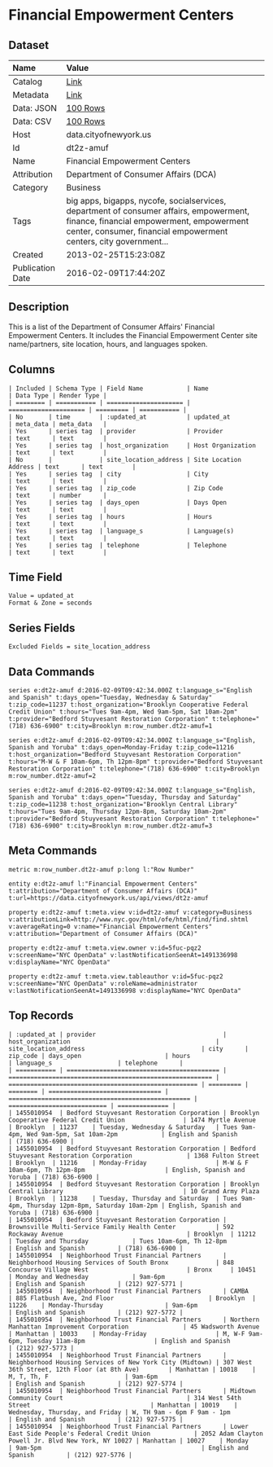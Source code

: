 # Financial Empowerment Centers

## Dataset

| Name | Value |
| :--- | :---- |
| Catalog | [Link](https://catalog.data.gov/dataset/financial-empowerment-centers-d56fe) |
| Metadata | [Link](https://data.cityofnewyork.us/api/views/dt2z-amuf) |
| Data: JSON | [100 Rows](https://data.cityofnewyork.us/api/views/dt2z-amuf/rows.json?max_rows=100) |
| Data: CSV | [100 Rows](https://data.cityofnewyork.us/api/views/dt2z-amuf/rows.csv?max_rows=100) |
| Host | data.cityofnewyork.us |
| Id | dt2z-amuf |
| Name | Financial Empowerment Centers |
| Attribution | Department of Consumer Affairs (DCA) |
| Category | Business |
| Tags | big apps, bigapps, nycofe, socialservices, department of consumer affairs, empowerment, finance, financial empowerment, empowerment center, consumer, financial empowerment centers, city government... |
| Created | 2013-02-25T15:23:08Z |
| Publication Date | 2016-02-09T17:44:20Z |

## Description

This is a list of the Department of Consumer Affairs' Financial Empowerment Centers. It includes the Financial Empowerment Center site name/partners, site location, hours, and languages spoken.

## Columns

```ls
| Included | Schema Type | Field Name            | Name                  | Data Type | Render Type |
| ======== | =========== | ===================== | ===================== | ========= | =========== |
| No       | time        | :updated_at           | updated_at            | meta_data | meta_data   |
| Yes      | series tag  | provider              | Provider              | text      | text        |
| Yes      | series tag  | host_organization     | Host Organization     | text      | text        |
| No       |             | site_location_address | Site Location Address | text      | text        |
| Yes      | series tag  | city                  | City                  | text      | text        |
| Yes      | series tag  | zip_code              | Zip Code              | text      | number      |
| Yes      | series tag  | days_open             | Days Open             | text      | text        |
| Yes      | series tag  | hours                 | Hours                 | text      | text        |
| Yes      | series tag  | language_s            | Language(s)           | text      | text        |
| Yes      | series tag  | telephone             | Telephone             | text      | text        |
```

## Time Field

```ls
Value = updated_at
Format & Zone = seconds
```

## Series Fields

```ls
Excluded Fields = site_location_address
```

## Data Commands

```ls
series e:dt2z-amuf d:2016-02-09T09:42:34.000Z t:language_s="English and Spanish" t:days_open="Tuesday, Wednesday & Saturday" t:zip_code=11237 t:host_organization="Brooklyn Cooperative Federal Credit Union" t:hours="Tues 9am-4pm, Wed 9am-5pm, Sat 10am-2pm" t:provider="Bedford Stuyvesant Restoration Corporation" t:telephone="(718) 636-6900" t:city=Brooklyn m:row_number.dt2z-amuf=1

series e:dt2z-amuf d:2016-02-09T09:42:34.000Z t:language_s="English, Spanish and Yoruba" t:days_open=Monday-Friday t:zip_code=11216 t:host_organization="Bedford Stuyvesant Restoration Corporation" t:hours="M-W & F 10am-6pm, Th 12pm-8pm" t:provider="Bedford Stuyvesant Restoration Corporation" t:telephone="(718) 636-6900" t:city=Brooklyn m:row_number.dt2z-amuf=2

series e:dt2z-amuf d:2016-02-09T09:42:34.000Z t:language_s="English, Spanish and Yoruba" t:days_open="Tuesday, Thursday and Saturday" t:zip_code=11238 t:host_organization="Brooklyn Central Library" t:hours="Tues 9am-4pm, Thursday 12pm-8pm, Saturday 10am-2pm" t:provider="Bedford Stuyvesant Restoration Corporation" t:telephone="(718) 636-6900" t:city=Brooklyn m:row_number.dt2z-amuf=3
```

## Meta Commands

```ls
metric m:row_number.dt2z-amuf p:long l:"Row Number"

entity e:dt2z-amuf l:"Financial Empowerment Centers" t:attribution="Department of Consumer Affairs (DCA)" t:url=https://data.cityofnewyork.us/api/views/dt2z-amuf

property e:dt2z-amuf t:meta.view v:id=dt2z-amuf v:category=Business v:attributionLink=http://www.nyc.gov/html/ofe/html/find/find.shtml v:averageRating=0 v:name="Financial Empowerment Centers" v:attribution="Department of Consumer Affairs (DCA)"

property e:dt2z-amuf t:meta.view.owner v:id=5fuc-pqz2 v:screenName="NYC OpenData" v:lastNotificationSeenAt=1491336998 v:displayName="NYC OpenData"

property e:dt2z-amuf t:meta.view.tableauthor v:id=5fuc-pqz2 v:screenName="NYC OpenData" v:roleName=administrator v:lastNotificationSeenAt=1491336998 v:displayName="NYC OpenData"
```

## Top Records

```ls
| :updated_at | provider                                   | host_organization                                        | site_location_address                                | city      | zip_code | days_open                       | hours                                              | language_s                  | telephone      | 
| =========== | ========================================== | ======================================================== | ==================================================== | ========= | ======== | =============================== | ================================================== | =========================== | ============== | 
| 1455010954  | Bedford Stuyvesant Restoration Corporation | Brooklyn Cooperative Federal Credit Union                | 1474 Myrtle Avenue                                   | Brooklyn  | 11237    | Tuesday, Wednesday & Saturday   | Tues 9am-4pm, Wed 9am-5pm, Sat 10am-2pm            | English and Spanish         | (718) 636-6900 | 
| 1455010954  | Bedford Stuyvesant Restoration Corporation | Bedford Stuyvesant Restoration Corporation               | 1368 Fulton Street                                   | Brooklyn  | 11216    | Monday-Friday                   | M-W & F 10am-6pm, Th 12pm-8pm                      | English, Spanish and Yoruba | (718) 636-6900 | 
| 1455010954  | Bedford Stuyvesant Restoration Corporation | Brooklyn Central Library                                 | 10 Grand Army Plaza                                  | Brooklyn  | 11238    | Tuesday, Thursday and Saturday  | Tues 9am-4pm, Thursday 12pm-8pm, Saturday 10am-2pm | English, Spanish and Yoruba | (718) 636-6900 | 
| 1455010954  | Bedford Stuyvesant Restoration Corporation | Brownsville Multi-Service Family Health Center           | 592 Rockaway Avenue                                  | Brooklyn  | 11212    | Tuesday and Thursday            | Tues 10am-6pm, Th 12-8pm                           | English and Spanish         | (718) 636-6900 | 
| 1455010954  | Neighborhood Trust Financial Partners      | Neighborhood Housing Services of South Bronx             | 848 Concourse Village West                           | Bronx     | 10451    | Monday and Wednesday            | 9am-6pm                                            | English and Spanish         | (212) 927-5771 | 
| 1455010954  | Neighborhood Trust Financial Partners      | CAMBA                                                    | 885 Flatbush Ave, 2nd Floor                          | Brooklyn  | 11226    | Monday-Thursday                 | 9am-6pm                                            | English and Spanish         | (212) 927-5772 | 
| 1455010954  | Neighborhood Trust Financial Partners      | Northern Manhattan Improvement Corporation               | 45 Wadsworth Avenue                                  | Manhattan | 10033    | Monday-Friday                   | M, W-F 9am-6pm, Tuesday 11am-8pm                   | English and Spanish         | (212) 927-5773 | 
| 1455010954  | Neighborhood Trust Financial Partners      | Neighborhood Housing Services of New York City (Midtown) | 307 West 36th Street, 12th Floor (at 8th Ave)        | Manhattan | 10018    | M, T, Th, F                     | 9am-6pm                                            | English and Spanish         | (212) 927-5774 | 
| 1455010954  | Neighborhood Trust Financial Partners      | Midtown Community Court                                  | 314 West 54th Street                                 | Manhattan | 10019    | Wednesday, Thursday, and Friday | W, TH 9am - 6pm F 9am - 1pm                        | English and Spanish         | (212) 927-5775 | 
| 1455010954  | Neighborhood Trust Financial Partners      | Lower East Side People's Federal Credit Union            | 2052 Adam Clayton Powell Jr. Blvd New York, NY 10027 | Manhattan | 10027    | Monday                          | 9am-5pm                                            | English and Spanish         | (212) 927-5776 | 
```